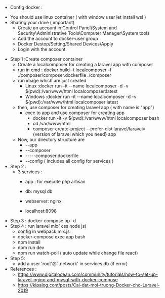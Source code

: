 + Config docker :
 - You should use linux container ( with window user let install wsl )
 - Sharing your drive ( important)
    - Create an account in Control Panel\System and Security\Administrative Tools\Computer Manager\System tools 
    - Add the account to docker-user group
    - Docker Destop/Setting/Shared Devices/Apply 
    - Login with the account 
+ Step 1 :Create composer container
  - Create a localcomposer for creating a laravel app with composer
  - run in cmd :
    docker build -t localcomposer -f ./composer/composer.dockerfile ./composer
  - run image which are just created
    - Linux :docker run -it --name localcomposer -d -v $(pwd):/var/www/html localcomposer:latest
    - Windows :docker run -it --name localcomposer -d -v ${pwd}:/var/www/html localcomposer:latest
  - then, use composer for creating laravel app ( with name is "app")
    - exec to app and use composer for creating app 
      - docker run -it -v $(pwd):/var/www/html localcomposer bash
      - cd /var/www/html
      - composer create-project --prefer-dist laravel/laravel={version of laravel which you need} app
  - Now, our directory structure are
    + --app
    + --composer
    + -----composer.dockerfile
    + --config ( includes all config for services )
+ Step 2 : 
  - 3 services :
    - app : for execute php artisan 
    - db: mysql db
    - webserver: nginx  
  
    - localhost:8098
+ Step 3 : docker-compose up -d
+ Step 4 : run laravel mix( css node js)
    - config in webpack.mix.js
    - docker-compose exec app bash
    - npm install
    - npm run dev
    - npm run watch-poll ( auto update while change file react)
+ Step 5:   
    - add a user 'root'@'..network' in services db (if error)
+ References : 
  + https://www.digitalocean.com/community/tutorials/how-to-set-up-laravel-nginx-and-mysql-with-docker-compose
  + https://kipalog.com/posts/Cai-dat-moi-truong-Docker-cho-Laravel-2019
